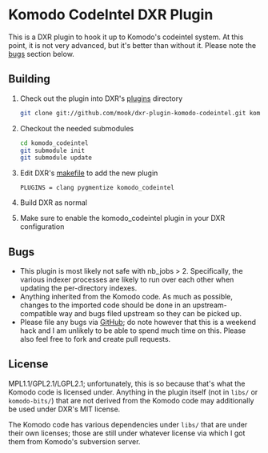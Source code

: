 Komodo CodeIntel DXR Plugin
===========================

This is a DXR plugin to hook it up to Komodo's codeintel system.  At this point,
it is not very advanced, but it's better than without it.  Please note the
[bugs](#bugs) section below.

Building
--------

1. Check out the plugin into DXR's [plugins][dxr-plugins-dir] directory

    ```bash
    git clone git://github.com/mook/dxr-plugin-komodo-codeintel.git komodo_codeintel
    ```

2. Checkout the needed submodules

    ```bash
    cd komodo_codeintel
    git submodule init
    git submodule update
    ```

3. Edit DXR's [makefile][dxr-plugins-makefile] to add the new plugin

    ```make
    PLUGINS = clang pygmentize komodo_codeintel
    ```

4. Build DXR as normal
5. Make sure to enable the komodo_codeintel plugin in your DXR configuration

[dxr-plugins-dir]: https://github.com/mozilla/dxr/tree/testing/plugins
[dxr-plugins-makefile]: https://github.com/mozilla/dxr/blob/testing/makefile#L1


Bugs
----

* This plugin is most likely not safe with nb_jobs > 2.  Specifically, the
  various indexer processes are likely to run over each other when updating the
  per-directory indexes.
* Anything inherited from the Komodo code.  As much as possible, changes to the
  imported code should be done in an upstream-compatible way and bugs filed
  upstream so they can be picked up.
* Please file any bugs via [GitHub][github-issues]; do note however that this is
  a weekend hack and I am unlikely to be able to spend much time on this.
  Please also feel free to fork and create pull requests.

[github-issues]: https://github.com/mook/dxr-plugin-komodo-codeintel/issues

License
-------
MPL1.1/GPL2.1/LGPL2.1; unfortunately, this is so because that's what the Komodo
code is licensed under.  Anything in the plugin itself (not in `libs/` or
`komodo-bits/`) that are not derived from the Komodo code may additionally be
used under DXR's MIT license.

The Komodo code has various dependencies under `libs/` that are under their own
licenses; those are still under whatever license via which I got them from
Komodo's subversion server.
